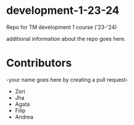 # development-1-23-24
Repo for TM development 1 course ('23-'24)

additional information about the repo goes here.

# Contributors 

-your name goes here by creating a pull request-

- Zori
- Jha 
- Agata
- Filip
- Andrea